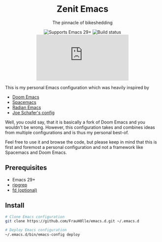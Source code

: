 <div align="center">

# Zenit Emacs

The pinnacle of bikeshedding

![Supports Emacs 29+](https://img.shields.io/badge/Supports-Emacs_29+-blueviolet.svg?style=flat-square&logo=GNU%20Emacs&logoColor=white)
![Build status](https://img.shields.io/github/actions/workflow/status/FrauH0lle/emacs.d/ci.yml?label=pipeline&style=flat-square)
![Activity](https://img.shields.io/github/commit-activity/m/FrauH0lle/emacs.d?style=flat-square)

</div>

This is my personal Emacs configuration which was heavily inspired by 

* [Doom Emacs](https://github.com/hlissner/doom-emacs/tree/develop)
* [Spacemacs](https://github.com/syl20bnr/spacemacs/tree/develop)
* [Radian Emacs](https://github.com/raxod502/radian/tree/develop/emacs)
* [Joe Schafer's config](https://github.com/jschaf/dotfiles/tree/master/emacs)

Well, you could say, that it is basically a fork of Doom Emacs and you wouldn't
be wrong. However, this configuration takes and combines ideas from multiple
configurations and is thus my personal best-of.

Feel free to use it and browse the code, but please keep in mind that this is
first and foremost a personal configuration and not a framework like Spacemacs
and Doom Emacs.

## Prerequisites

* Emacs 29+
* [ripgrep](https://github.com/BurntSushi/ripgrep)
* [fd (optional)](https://github.com/sharkdp/fd)

## Install

``` sh
# Clone Emacs configuration
git clone https://github.com/FrauH0lle/emacs.d.git ~/.emacs.d

# Deploy Emacs configuration
~/.emacs.d/bin/emacs-config deploy
```
